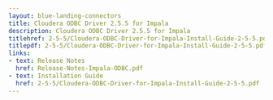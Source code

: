 ```yaml
---
layout: blue-landing-connectors
title: Cloudera ODBC Driver 2.5.5 for Impala
description: Cloudera ODBC Driver 2.5.5 for Impala
titlehref: 2-5-5/Cloudera-ODBC-Driver-for-Impala-Install-Guide-2-5-5.pdf
titlepdf: 2-5-5/Cloudera-ODBC-Driver-for-Impala-Install-Guide-2-5-5.pdf
links:
- text: Release Notes
  href: Release-Notes-Impala-ODBC.pdf
- text: Installation Guide
  href: 2-5-5/Cloudera-ODBC-Driver-for-Impala-Install-Guide-2-5-5.pdf
---
```

